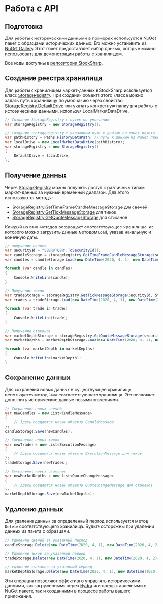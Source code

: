 # Работа с API

## Подготовка

Для работы с историческими данными в примерах используется NuGet пакет с образцами исторических данных. Его можно установить из [NuGet Gallery](https://www.nuget.org/packages/StockSharp.Samples.HistoryData). Этот пакет предоставляет набор данных, которые можно использовать для демонстрации работы с хранилищем.

Все коды доступны в [репозитории StockSharp](https://github.com/StockSharp/StockSharp/tree/master/Samples/03_Storage).

## Создание реестра хранилища

Для работы с хранилищем маркет-данных в StockSharp используется класс [StorageRegistry](xref:StockSharp.Algo.Storages.StorageRegistry). При создании объекта этого класса можно задать путь к хранилищу по умолчанию через свойство [StorageRegistry.DefaultDrive](xref:StockSharp.Algo.Storages.StorageRegistry.DefaultDrive) или указать конкретную папку для работы с историческими данными, используя [LocalMarketDataDrive](xref:StockSharp.Algo.Storages.LocalMarketDataDrive).

```cs
// Создание StorageRegistry с путем по умолчанию
var storageRegistry = new StorageRegistry();
```

```cs
// Создание StorageRegistry с указанием пути к данным из NuGet пакета
var pathHistory = Paths.HistoryDataPath; // путь к данным из NuGet пакета
var localDrive = new LocalMarketDataDrive(pathHistory);
var storageRegistry = new StorageRegistry()
{
    DefaultDrive = localDrive,
};
```

## Получение данных

Через [StorageRegistry](xref:StockSharp.Algo.Storages.StorageRegistry) можно получить доступ к различным типам маркет-данных за нужный временной диапазон. Для этого используются методы:

- [StorageRegistry.GetTimeFrameCandleMessageStorage](xref:StockSharp.Algo.Storages.StorageHelper.GetTimeFrameCandleMessageStorage(StockSharp.Algo.Storages.IMessageStorageRegistry,StockSharp.Messages.SecurityId,System.TimeSpan,StockSharp.Algo.Storages.IMarketDataDrive,StockSharp.Algo.Storages.StorageFormats)) для свечей
- [StorageRegistry.GetTickMessageStorage](xref:StockSharp.Algo.Storages.StorageRegistry.GetTickMessageStorage(StockSharp.Messages.SecurityId,StockSharp.Algo.Storages.IMarketDataDrive,StockSharp.Algo.Storages.StorageFormats)) для тиков
- [StorageRegistry.GetQuoteMessageStorage](xref:StockSharp.Algo.Storages.StorageRegistry.GetQuoteMessageStorage(StockSharp.Messages.SecurityId,StockSharp.Algo.Storages.IMarketDataDrive,StockSharp.Algo.Storages.StorageFormats,System.Boolean)) для стаканов

Каждый из этих методов возвращает соответствующее хранилище, из которого можно загрузить данные методом `Load`, указав начальную и конечную даты.

```cs
// Получение свечей
var securityId = "SBER@TQBR".ToSecurityId();
var candleStorage = storageRegistry.GetTimeFrameCandleMessageStorage(securityId, TimeSpan.FromMinutes(1), StorageFormats.Binary);
var candles = candleStorage.Load(new DateTime(2020, 4, 1), new DateTime(2020, 4, 2));

foreach (var candle in candles)
{
    Console.WriteLine(candle);
}
```

```cs
// Получение тиков
var tradeStorage = storageRegistry.GetTickMessageStorage(securityId, StorageFormats.Binary);
var trades = tradeStorage.Load(new DateTime(2020, 4, 1), new DateTime(2020, 4, 2));

foreach (var trade in trades)
{
    Console.WriteLine(trade);
}
```

```cs
// Получение стаканов
var marketDepthStorage = storageRegistry.GetQuoteMessageStorage(securityId, StorageFormats.Binary);
var marketDepths = marketDepthStorage.Load(new DateTime(2020, 4, 1), new DateTime(2020, 4, 2));

foreach (var marketDepth in marketDepths)
{
    Console.WriteLine(marketDepth);
}
```

## Сохранение данных

Для сохранения новых данных в существующее хранилище используется метод `Save` соответствующего хранилища. Это позволяет дополнить исторические данные новыми значениями.

```cs
// Сохранение новых свечей
var newCandles = new List<CandleMessage>
{
    // Здесь создаются новые объекты CandleMessage
};
candleStorage.Save(newCandles);
```

```cs
// Сохранение новых тиков
var newTrades = new List<ExecutionMessage>
{
    // Здесь создаются новые объекты ExecutionMessage для тиков
};
tradeStorage.Save(newTrades);
```

```cs
// Сохранение новых стаканов
var newMarketDepths = new List<QuoteChangeMessage>
{
    // Здесь создаются новые объекты QuoteChangeMessage для стаканов
};
marketDepthStorage.Save(newMarketDepths);
```

## Удаление данных

Для удаления данных за определенный период используется метод `Delete` соответствующего хранилища. Будьте осторожны при удалении данных из пакета с образцами.

```cs
// Удаление свечей за указанный период
candleStorage.Delete(new DateTime(2020, 4, 1), new DateTime(2020, 4, 2));
```

```cs
// Удаление тиков за указанный период
tradeStorage.Delete(new DateTime(2020, 4, 1), new DateTime(2020, 4, 2));
```

```cs
// Удаление стаканов за указанный период
marketDepthStorage.Delete(new DateTime(2020, 4, 1), new DateTime(2020, 4, 2));
```

Эти операции позволяют эффективно управлять историческими данными, как загруженными через [Hydra](../../hydra.md) или предоставленными в NuGet пакете, так и созданными в процессе работы вашего приложения.